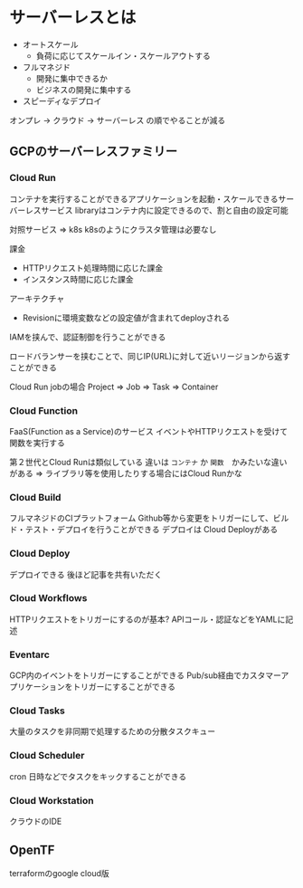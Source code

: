 # サーバーレスとは

- オートスケール
    - 負荷に応じてスケールイン・スケールアウトする
- フルマネジド
    - 開発に集中できるか
    - ビジネスの開発に集中する
- スピーディなデプロイ

オンプレ -> クラウド -> サーバーレス
の順でやることが減る

## GCPのサーバーレスファミリー

### Cloud Run

コンテナを実行することができるアプリケーションを起動・スケールできるサーバーレスサービス
libraryはコンテナ内に設定できるので、割と自由の設定可能

対照サービス => k8s
k8sのようにクラスタ管理は必要なし

課金
- HTTPリクエスト処理時間に応じた課金
- インスタンス時間に応じた課金

アーキテクチャ
- Revisionに環境変数などの設定値が含まれてdeployされる

IAMを挟んで、認証制御を行うことができる

ロードバランサーを挟むことで、同じIP(URL)に対して近いリージョンから返すことができる

Cloud Run jobの場合
Project => Job => Task => Container

### Cloud Function

FaaS(Function as a Service)のサービス
イベントやHTTPリクエストを受けて関数を実行する

第２世代とCloud Runは類似している
違いは `コンテナ` か `関数`　かみたいな違いがある
=> ライブラリ等を使用したりする場合にはCloud Runかな

### Cloud Build

フルマネジドのCIプラットフォーム
Github等から変更をトリガーにして、ビルド・テスト・デプロイを行うことができる
デプロイは Cloud Deployがある

### Cloud Deploy

デプロイできる
後ほど記事を共有いただく

### Cloud Workflows

HTTPリクエストをトリガーにするのが基本?
APIコール・認証などをYAMLに記述

### Eventarc

GCP内のイベントをトリガーにすることができる
Pub/sub経由でカスタマーアプリケーションをトリガーにすることができる

### Cloud Tasks

大量のタスクを非同期で処理するための分散タスクキュー

### Cloud Scheduler

cron
日時などでタスクをキックすることができる

### Cloud Workstation

クラウドのIDE

## OpenTF

terraformのgoogle cloud版
